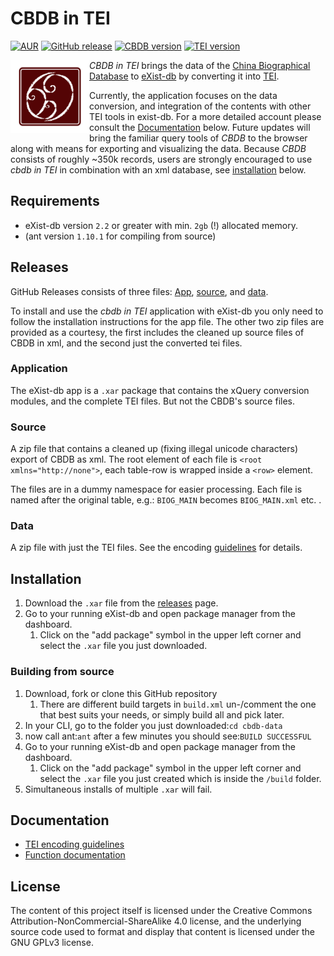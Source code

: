 # CBDB in TEI
[![AUR](https://img.shields.io/badge/license-GPLv3.0-blue.svg)](https://choosealicense.com/licenses/gpl-3.0/)
[![GitHub release](https://img.shields.io/badge/release-0.6.3-green.svg)](https://github.com/duncdrum/cbdb-data/releases/latest)
[![CBDB version](https://img.shields.io/badge/CBDB-20150202-red.svg)](https://hu-my.sharepoint.com/personal/hongsuwang_fas_harvard_edu/_layouts/15/guestaccess.aspx?guestaccesstoken=3E8k6iahdJx2Ew6k%2BAeKHDuP4DSSFzbpy02BbfjXhKs%3D&docid=09fda1531e3214410a18eb2aece0b003f)
[![TEI version](https://img.shields.io/badge/TEI_P5-3.1.0-yellow.svg)](http://www.tei-c.org/release/doc/tei-p5-doc/en/html/index.html)

<img src="icon.png" align="left" width="25%"/>

*CBDB in TEI* brings the data of the [China Biographical Database](http://projects.iq.harvard.edu/cbdb/home)
to [eXist-db](http://exist-db.org/exist/apps/homepage/index.html) by converting it into [TEI](http://www.tei-c.org/index.xml).

Currently, the application focuses on the data conversion, and integration of the contents with other TEI tools in exist-db.
For a more detailed account please consult the [Documentation](#documentation) below. Future updates will bring the familiar query
tools of *CBDB* to the browser along with means for exporting and visualizing the data.
Because *CBDB* consists of roughly ~350k records, users are strongly encouraged to use *cbdb in TEI* in combination with an xml database, see [installation](#installation) below.


## Requirements
* eXist-db version ``2.2`` or greater with min. ``2gb`` (!) allocated memory.
* (ant version ``1.10.1`` for compiling from source)


## Releases
GitHub Releases consists of three files: [App](#application), [source](#source), and [data](#data).

To install and use the *cbdb in TEI* application with eXist-db you only need to follow the installation instructions for the app file.
The other two zip files are provided as a courtesy, the first includes the cleaned up source files of CBDB in xml, and the second
just the converted tei files.

### Application
The eXist-db app is a ``.xar`` package that contains the xQuery conversion modules, and the complete TEI files.
But not the CBDB's source files.

### Source
A zip file that contains a cleaned up (fixing illegal unicode characters) export of CBDB as xml.
The root element of each file is ```<root xmlns="http://none">```, each table-row is wrapped inside a ```<row>``` element.

The files are in a dummy namespace for easier processing.
Each file is named after the original table, e.g.:
```BIOG_MAIN``` becomes ```BIOG_MAIN.xml``` etc. .

### Data
A zip file with just the TEI files. See the encoding [guidelines](doc/encoding-desc.md) for details.

## Installation
1.  Download  the ``.xar`` file from the [releases](https://github.com/duncdrum/cbdb-data/releases) page.
2.  Go to your running eXist-db and open package manager from the dashboard.
    1.  Click on the "add package" symbol in the upper left corner and select the ``.xar`` file you just downloaded.

### Building from source
1.  Download, fork or clone this GitHub repository
    1.  There are different build targets in ```build.xml``` un-/comment the one that best suits your needs, or simply build all and pick later.
2.  In your CLI, go to the folder you just downloaded:``cd cbdb-data``
3.  now call ant:``ant`` after a few minutes you should see:``BUILD SUCCESSFUL``
4.  Go to your running eXist-db and open package manager from the dashboard.
    1.  Click on the "add package" symbol in the upper left corner and select the ``.xar`` file you just created which is inside the ``/build`` folder.
5.  Simultaneous installs of multiple ```.xar``` will fail.  


## Documentation
*   [TEI encoding guidelines](doc/encoding-desc.md)
*   [Function documentation](doc/function-doc.md)

## License
The content of this project itself is licensed under the Creative Commons Attribution-NonCommercial-ShareAlike 4.0 license,
and the underlying source code used to format and display that content is licensed under the GNU GPLv3 license.
